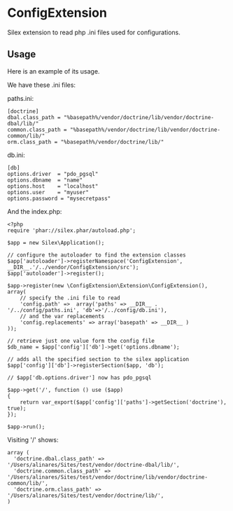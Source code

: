ConfigExtension
===============

Silex extension to read php .ini files used for configurations.

## Usage

Here is an example of its usage.

We have these .ini files:

paths.ini:

    [doctrine]
    dbal.class_path = "%basepath%/vendor/doctrine/lib/vendor/doctrine-dbal/lib/"
    common.class_path = "%basepath%/vendor/doctrine/lib/vendor/doctrine-common/lib/"
    orm.class_path = "%basepath%/vendor/doctrine/lib/"

db.ini:

    [db]
    options.driver  = "pdo_pgsql"
    options.dbname  = "name"
    options.host    = "localhost"
    options.user    = "myuser"
    options.password = "mysecretpass"

And the index.php:

    <?php
    require 'phar://silex.phar/autoload.php';

    $app = new Silex\Application();

    // configure the autoloader to find the extension classes
    $app['autoloader']->registerNamespace('ConfigExtension', __DIR__.'/../vendor/ConfigExtension/src');
    $app['autoloader']->register();

    $app->register(new \ConfigExtension\Extension\ConfigExtension(), array(
        // specify the .ini file to read
        'config.path' =>  array('paths' => __DIR__ . '/../config/paths.ini', 'db'=>'/../config/db.ini'),
        // and the var replacements
        'config.replacements' => array('basepath' => __DIR__ )
    ));

    // retrieve just one value form the config file
    $db_name = $app['config']['db']->get('options.dbname');

    // adds all the specified section to the silex application
    $app['config']['db']->registerSection($app, 'db');

    // $app['db.options.driver'] now has pdo_pgsql

    $app->get('/', function () use ($app)
    {
        return var_export($app['config']['paths']->getSection('doctrine'), true);
    });
    
    $app->run();

Visiting '/' shows:

    array (
      'doctrine.dbal.class_path' => '/Users/alinares/Sites/test/vendor/doctrine-dbal/lib/',
      'doctrine.common.class_path' => '/Users/alinares/Sites/test/vendor/doctrine/lib/vendor/doctrine-common/lib/',
      'doctrine.orm.class_path' => '/Users/alinares/Sites/test/vendor/doctrine/lib/',
    )
